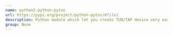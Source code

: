 ```yaml
---
name: python2-python-pytun
url: https://pypi.org/project/python-pytun/#files
description: Python module which let you create TUN/TAP device very easily. URL : https://pypi.org/project/python-pytun/#files Groups : None
group: None
---
```

